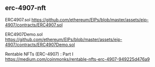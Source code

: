 ## erc-4907-nft

ERC4907.sol
https://github.com/ethereum/EIPs/blob/master/assets/eip-4907/contracts/ERC4907.sol

ERC4907Demo.sol
https://github.com/ethereum/EIPs/blob/master/assets/eip-4907/contracts/ERC4907Demo.sol

Rentable NFTs (ERC-4907) : Part I
https://medium.com/coinmonks/rentable-nfts-erc-4907-949225d476a9
